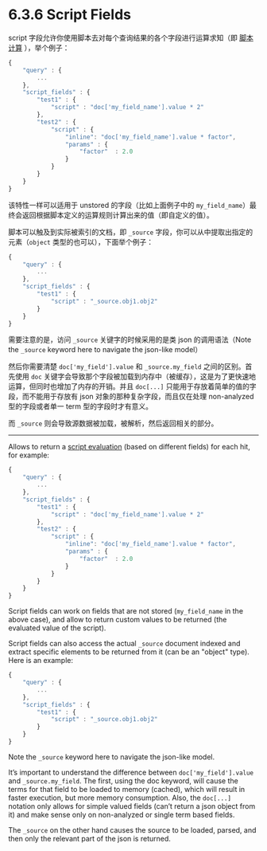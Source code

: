 # 6.3.6 Script Fields

script 字段允许你使用脚本去对每个查询结果的各个字段进行运算求知（即 [脚本计算](https://www.elastic.co/guide/en/elasticsearch/reference/current/modules-scripting.html) ），举个例子：

```javascript
{
    "query" : {
        ...
    },
    "script_fields" : {
        "test1" : {
            "script" : "doc['my_field_name'].value * 2"
        },
        "test2" : {
            "script" : {
                "inline": "doc['my_field_name'].value * factor",
                "params" : {
                    "factor"  : 2.0
                }
            }
        }
    }
}
```

该特性一样可以适用于 unstored 的字段（比如上面例子中的 `my_field_name`）最终会返回根据脚本定义的运算规则计算出来的值（即自定义的值）。

脚本可以触及到实际被索引的文档，即 `_source` 字段，你可以从中提取出指定的元素（`object` 类型的也可以），下面举个例子：

```javascript
{
    "query" : {
        ...
    },
    "script_fields" : {
        "test1" : {
            "script" : "_source.obj1.obj2"
        }
    }
}
```

需要注意的是，访问 `_source` 关键字的时候采用的是类 json 的调用语法（Note the `_source` keyword here to navigate the json-like model）

然后你需要清楚 `doc['my_field'].value` 和 `_source.my_field` 之间的区别。首先使用 `doc` 关键字会导致那个字段被加载到内存中（被缓存），这是为了更快速地运算，但同时也增加了内存的开销。并且 `doc[...]` 只能用于存放着简单的值的字段，而不能用于存放有 json 对象的那种复杂字段，而且仅在处理 non-analyzed 型的字段或者单一 term 型的字段时才有意义。

而 `_source` 则会导致源数据被加载，被解析，然后返回相关的部分。

***

Allows to return a [script evaluation](https://www.elastic.co/guide/en/elasticsearch/reference/current/modules-scripting.html) (based on different fields) for each hit, for example:

```javascript
{
    "query" : {
        ...
    },
    "script_fields" : {
        "test1" : {
            "script" : "doc['my_field_name'].value * 2"
        },
        "test2" : {
            "script" : {
                "inline": "doc['my_field_name'].value * factor",
                "params" : {
                    "factor"  : 2.0
                }
            }
        }
    }
}
```

Script fields can work on fields that are not stored (`my_field_name` in the above case), and allow to return custom values to be returned (the evaluated value of the script).

Script fields can also access the actual `_source` document indexed and extract specific elements to be returned from it (can be an "object" type). Here is an example:

```javascript
{
    "query" : {
        ...
    },
    "script_fields" : {
        "test1" : {
            "script" : "_source.obj1.obj2"
        }
    }
}
```

Note the `_source` keyword here to navigate the json-like model.

It’s important to understand the difference between `doc['my_field'].value` and `_source.my_field`. The first, using the doc keyword, will cause the terms for that field to be loaded to memory (cached), which will result in faster execution, but more memory consumption. Also, the `doc[...]` notation only allows for simple valued fields (can’t return a json object from it) and make sense only on non-analyzed or single term based fields.

The `_source` on the other hand causes the source to be loaded, parsed, and then only the relevant part of the json is returned.


